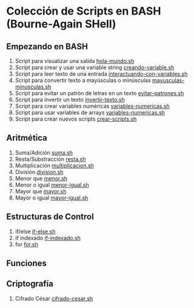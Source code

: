 # Colección de Scripts en BASH (Bourne-Again SHell)
## Empezando en BASH

1. Script para visualizar una salída [hola-mundo.sh](https://github.com/RonyRecalde/Bash-Scripts/blob/main/Scripts%20para%20Iniciantes/hola-mundo.sh)
2. Script para crear y usar una variable string [creando-variable.sh](https://github.com/RonyRecalde/Bash-Scripts/blob/main/Scripts%20para%20Iniciantes/creando-variable.sh)
3. Script para leer texto de una entrada [interactuando-con-variables.sh](https://github.com/RonyRecalde/Bash-Scripts/blob/main/Scripts%20para%20Iniciantes/interactuando-con-variables.sh)
4. Script para convertir texto a mayúsculas o minúsculas [mayusculas-minusculas.sh](https://github.com/RonyRecalde/Bash-Scripts-Spanish/blob/main/Scripts%20para%20Iniciantes/mayusculas-minusculas.sh)
5. Script para evitar un patrón de letras en un texto [evitar-patrones.sh](https://github.com/RonyRecalde/Bash-Scripts-Spanish/blob/main/Scripts%20para%20Iniciantes/evitar-patrones)
6. Script para invertir un texto [invertir-texto.sh](https://github.com/RonyRecalde/Bash-Scripts-Spanish/blob/main/Scripts%20para%20Iniciantes/invertir-texto.sh)
7. Script para crear variables numéricas [variables-numericas.sh](https://github.com/RonyRecalde/Bash-Scripts/blob/main/Scripts%20para%20Iniciantes/variables-numericas.sh)
8. Script para usar variables de arrays [variables-numericas.sh](https://github.com/RonyRecalde/Bash-Scripts-Spanish/blob/main/Scripts%20para%20Iniciantes/variables-arrays.sh)
9. Script para crear nuevos scripts [crear-scripts.sh](https://github.com/RonyRecalde/Bash-Scripts-Spanish/blob/main/Scripts%20para%20Iniciantes/crear-scripts.sh)

## Aritmética
1. Suma/Adición [suma.sh](https://github.com/RonyRecalde/Bash-Scripts-Spanish/blob/main/Aritm%C3%A9tica/suma.sh)
2. Resta/Substracción [resta.sh](https://github.com/RonyRecalde/Bash-Scripts-Spanish/blob/main/Aritm%C3%A9tica/resta.sh)
3. Multiplicación [multiplicacion.sh](https://github.com/RonyRecalde/Bash-Scripts-Spanish/blob/main/Aritm%C3%A9tica/multiplicacion.sh)
4. División [division.sh](https://github.com/RonyRecalde/Bash-Scripts-Spanish/blob/main/Aritm%C3%A9tica/division.sh)
5. Menor que [menor.sh](https://github.com/RonyRecalde/Bash-Scripts-Spanish/blob/main/Aritm%C3%A9tica/menor.sh)
6. Menor o igual [menor-igual.sh](https://github.com/RonyRecalde/Bash-Scripts-Spanish/blob/main/Aritm%C3%A9tica/menor-igual.sh)
7. Mayor que [mayor.sh](https://github.com/RonyRecalde/Bash-Scripts-Spanish/blob/main/Aritm%C3%A9tica/mayor.sh)
6. Mayor o igual [mayor-igual.sh](https://github.com/RonyRecalde/Bash-Scripts-Spanish/blob/main/Aritm%C3%A9tica/mayor-igual.sh)

## Estructuras de Control
1. if/else [if-else.sh]()
2. if indexado [if-indexado.sh](https://github.com/RonyRecalde/Bash-Scripts-Spanish/blob/main/Estructuras%20de%20Control/if-indexado.sh)
3. for [for.sh]()

## Funciones

## Criptografía
1. Cifrado César [cifrado-cesar.sh](https://github.com/RonyRecalde/Bash-Scripts-Spanish/blob/main/Criptograf%C3%ADa/cifrado-cesar.sh)
